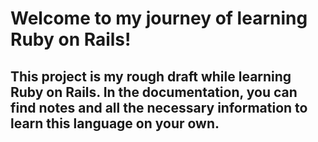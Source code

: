 <h1>Welcome to my journey of learning Ruby on Rails!</h1>
<h2>This project is my rough draft while learning Ruby on Rails. In the documentation, you can find notes and all the necessary information to learn this language on your own.</h2>
